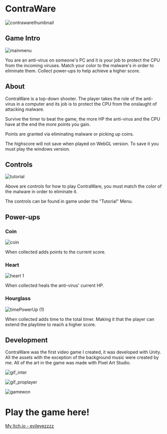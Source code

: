 # ContraWare
![contrawarethumbnail](https://github.com/MarcoCarenza/ContraWare/assets/148258941/23af6c5b-6b9d-4dec-b811-f486016dfc4c)

## Game Intro


![mainmenu](https://github.com/MarcoCarenza/ContraWare/assets/148258941/7a942c07-8267-4f77-b442-bfeddfc4d073)


You are an anti-virus on someone's PC and it is your job to protect the CPU from the incoming viruses. Match your color to the malware's in order to eliminate them. Collect power-ups to help achieve a higher score.

## About
ContraWare is a top-down shooter. The player takes the role of the anti-virus in a computer and its job is to protect the CPU from the onslaught of attacking malware.

Survive the timer to beat the game, the more HP the anti-virus and the CPU have at the end the more points you gain.

Points are granted via eliminating malware or picking up coins.

The highscore will not save when played on WebGL version. To save it you must play the windows version.

## Controls

![tutorial](https://github.com/MarcoCarenza/ContraWare/assets/148258941/2c580c36-803e-4310-bed5-a403f4bcabf8)


Above are controls for how to play ContraWare, you must match the color of the malware in order to eliminate it. 

The controls can be found in game under the "Tutorial" Menu.

## Power-ups
### Coin

![coin](https://github.com/MarcoCarenza/ContraWare/assets/148258941/74068c67-e73e-44f8-a5ff-817cf8ebf8d5)

When collected adds points to the current score.

### Heart

![heart 1](https://github.com/MarcoCarenza/ContraWare/assets/148258941/bda340f9-409c-4e5c-840d-3f41d57c907f)

When collected heals the anti-virus' current HP.

### Hourglass
![timePowerUp (1)](https://github.com/MarcoCarenza/ContraWare/assets/148258941/1609f4e1-2c60-4c2b-bea0-f26ce54335ac)

When collected adds time to the total timer. Making it that the player can extend the playtime to reach a higher score.

## Development
ContraWare was the first video game I created, it was developed with Unity. All the assets with the exception of the background music were created by me. All of the art in the game was made with Pixel Art Studio.


![gif_inter](https://github.com/MarcoCarenza/ContraWare/assets/148258941/0a5d4685-0680-456a-ae53-6715d66a9fb3)

![gif_proplayer](https://github.com/MarcoCarenza/ContraWare/assets/148258941/2e7c0f33-8a6d-4d95-be70-f277e6c6c4b2)

![gamewon](https://github.com/MarcoCarenza/ContraWare/assets/148258941/60aa8b2d-e7cf-4a00-8870-eddf599bf980)

# Play the game here!
[My Itch.io - evileyezzzz](https://evileyezzzz.itch.io/contraware)
